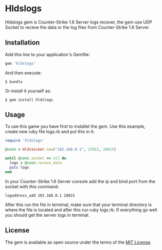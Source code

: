 # Hldslogs

Hldslogs gem is Counter-Strike 1.6 Server logs recever, the gem use UDP Socket to receve the
data or the log files from Counter-Strike 1.6 Server.


## Installation

Add this line to your application's Gemfile:

```ruby
gem 'hldslogs'
```

And then execute:

```
$ bundle
```

Or install it yourself as:

```
$ gem install hldslogs
```

## Usage

To use this game you have first to installet the gem.
Use this example, create new ruby file logs.rb and put this in it:

```ruby
require 'hldslogs'

@conn = HldsSocket.new("192.168.0.1", 27015, 28015)

until @conn.socket == nil do
  logs = @conn.receve_data
  puts logs
end
```

In your Counter-Strike 1.6 Server console add the ip and bind port from the socket with this command:

```
logaddress_add 192.168.0.1 28015
```

After this run the file in terminal, make sure that your terminal directory is where the file is located
and after this run ruby logs.rb. If everything go well you should get the server logs in terminal.

## License

The gem is available as open source under the terms of the [MIT License](http://opensource.org/licenses/MIT).

